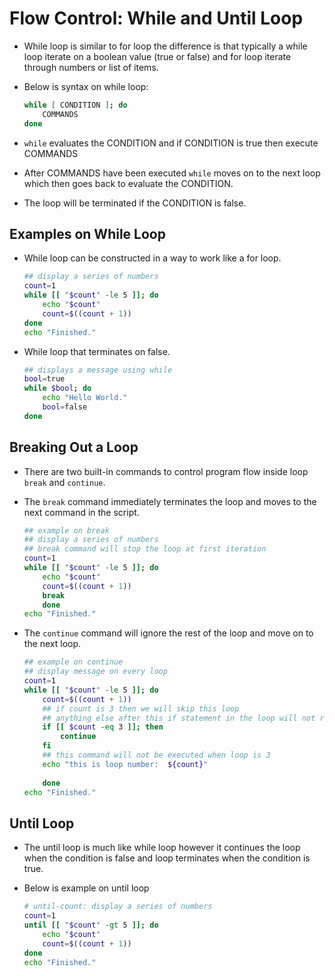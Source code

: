 # Flow Control: While and Until Loop
 - While loop is similar to for loop the difference is that typically a while loop iterate on a boolean value (true or false) and for loop iterate through numbers or list of items. 

 - Below is syntax on while loop:
    
    ```bash
    while [ CONDITION ]; do
        COMMANDS
    done
    ```
- `while` evaluates the CONDITION and if CONDITION is true then execute COMMANDS
- After COMMANDS have been executed `while` moves on to the next loop which then goes back to evaluate the CONDITION.
- The loop will be terminated if the CONDITION is false.

## Examples on While Loop
- While loop can be constructed in a way to work like a for loop.

    ```bash
    ## display a series of numbers
    count=1
    while [[ "$count" -le 5 ]]; do
        echo "$count"
        count=$((count + 1))
    done
    echo "Finished."
    ```

- While loop that terminates on false. 

    ```bash
    ## displays a message using while
    bool=true
    while $bool; do
        echo "Hello World."
        bool=false
    done
    ```

## Breaking Out a Loop
 -  There are two built-in commands to control program flow inside loop `break` and `continue`.
 - The `break` command immediately terminates the loop and moves to the next command in the script.

    ```bash
    ## example on break
    ## display a series of numbers
    ## break command will stop the loop at first iteration
    count=1
    while [[ "$count" -le 5 ]]; do
        echo "$count"
        count=$((count + 1))
        break
        done
    echo "Finished."
    ```

 - The `continue` command will ignore the rest of the loop and move on to the next loop.

    ```bash
    ## example on continue
    ## display message on every loop
    count=1
    while [[ "$count" -le 5 ]]; do
        count=$((count + 1))
        ## if count is 3 then we will skip this loop
        ## anything else after this if statement in the loop will not run
        if [[ $count -eq 3 ]]; then
            continue
        fi
        ## this command will not be executed when loop is 3
        echo "this is loop number:  ${count}"
        
        done
    echo "Finished."
    ```

 ## Until Loop 
 - The until loop is much like while loop however it continues the loop when the condition is false and loop terminates when the condition is true.
 - Below is example on until loop
    
    ```bash
    # until-count: display a series of numbers
    count=1
    until [[ "$count" -gt 5 ]]; do
        echo "$count"
        count=$((count + 1))
    done
    echo "Finished."
    ```